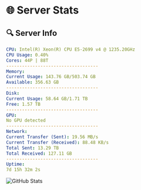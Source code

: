 # 🌐 Server Stats
## 🔍 Server Info
```yaml
CPU: Intel(R) Xeon(R) CPU E5-2699 v4 @ 1235.20GHz
CPU Usage: 0.40%
Cores: 44P | 88T
-----------------------------------
Memory:
Current Usage: 143.76 GB/503.74 GB
Available: 356.63 GB
-----------------------------------
Disk:
Current Usage: 58.64 GB/1.71 TB
Free: 1.57 TB
-----------------------------------
GPU:
No GPU detected
-----------------------------------
Network:
Current Transfer (Sent): 19.56 MB/s
Current Transfer (Received): 88.48 KB/s
Total Sent: 13.29 TB
Total Received: 127.11 GB
-----------------------------------
Uptime:
7d 15h 32m 2s
```
![GitHub Stats](https://img.shields.io/badge/Updated-2025-03-15_12:54:51-blue)